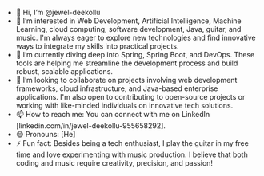 - 👋 Hi, I’m @jewel-deekollu  
- 👀 I’m interested in Web Development, Artificial Intelligence, Machine Learning, cloud computing, software development, Java, guitar, and music. I'm always eager to explore new technologies and find innovative ways to integrate my skills into practical projects.
- 🌱 I’m currently diving deep into Spring, Spring Boot, and DevOps. These tools are helping me streamline the development process and build robust, scalable applications.
- 💞️ I’m looking to collaborate on projects involving web development frameworks, cloud infrastructure, and Java-based enterprise applications. I'm also open to contributing to open-source projects or working with like-minded individuals on innovative tech solutions.
- 📫 How to reach me: You can connect with me on LinkedIn [linkedin.com/in/jewel-deekollu-955658292].
- 😄 Pronouns: [He]
- ⚡ Fun fact: Besides being a tech enthusiast, I play the guitar in my free time and love experimenting with music production. I believe that both coding and music require creativity, precision, and passion!

